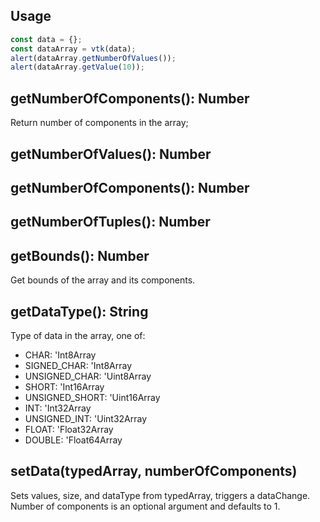 ## Usage

```js
const data = {};
const dataArray = vtk(data);
alert(dataArray.getNumberOfValues());
alert(dataArray.getValue(10));
```

## getNumberOfComponents(): Number

Return number of components in the array;

## getNumberOfValues(): Number

## getNumberOfComponents(): Number

## getNumberOfTuples(): Number

## getBounds(): Number

Get bounds of the array and its components.

## getDataType(): String

Type of data in the array, one of: 

- CHAR: 'Int8Array
- SIGNED_CHAR: 'Int8Array
- UNSIGNED_CHAR: 'Uint8Array
- SHORT: 'Int16Array
- UNSIGNED_SHORT: 'Uint16Array
- INT: 'Int32Array
- UNSIGNED_INT: 'Uint32Array
- FLOAT: 'Float32Array
- DOUBLE: 'Float64Array

## setData(typedArray, numberOfComponents)

Sets values, size, and dataType from typedArray, triggers a dataChange. Number of components is an optional argument and defaults to 1.
